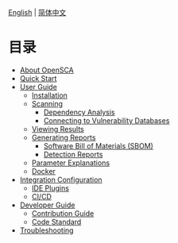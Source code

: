 [English](./README.md) | [简体中文](./README-zh-CN.md)

# 目录

- [About OpenSCA]()
- [Quick Start]()
- [User Guide]()
  - [Installation]()
  - [Scanning]()
    - [Dependency Analysis]()
    - [Connecting to Vulnerability Databases]()
  - [Viewing Results]()
  - [Generating Reports]()
    - [Software Bill of Materials (SBOM)]()
    - [Detection Reports]()
  - [Parameter Explanations]()
  - [Docker]()
- [Integration Configuration]()
  - [IDE Plugins]()
  - [CI/CD]()
- [Developer Guide]()
  - [Contribution Guide](./Contributing_Guideline-v1.0.md)
  - [Code Standard](./Code_Standard.md)
- [Troubleshooting]()